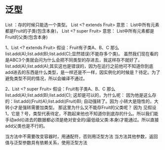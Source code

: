 # 泛型

List ：存的时候只能选一个类型。
List <? extends Fruit> 意思： List中所有元素都是Fruit的子类(包含本身)，
List <? super Fruit> 意思： List中所有元素都是Fruit的父类(包含本身)

1、List <? extends Fruit>
假设：Fruit有子类A、B、C 那么 list.add(A);list.add(B);list.add(C);显然错误(不能存多个类)。
虽然我们现在看的是ABC3个类就会问为什么会把不同类型的存进去，我这样存不就好了。list.add(A);list.add(A);其实这也是错误的，因为在运行之前他可不知道你到底add进去的东西是什么类型，是一样还是不一样，因实例化的时候是 ? 待定。为了避免类型不同的情况，所以会编译不通过。

2、List <? super Fruit>
假设：Fruit有子类A、B、C 那么 list.add(A);list.add(B);list.add(C); 这却是可以的，为什么呢：
因为他是这么存的：list.add((Fruit)A);list.add((Fruit)B); 自动强转了。因为 小转大是隐性的，大转小才是强转需要加类型。
那这里为什么又不能存Fruit的父类呢？ 因为 见假设1，它是？号，类型代表待定，不跑起来他也不知道你到底存的什么。所以我们能手动add()进去的数据都必须是绝对安全的(最低级父类:本身)才能通过。所以直接add父类也是不行的。

当方法中不需要改变容器时，用通配符，否则用泛型方法
当方法其他参数，返回值与泛型参数具有依赖关系，使用泛型方法
